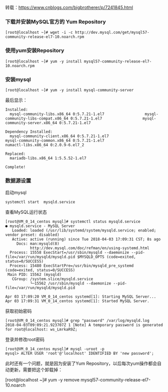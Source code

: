 转载：https://www.cnblogs.com/bigbrotherer/p/7241845.html

### 下载并安装MySQL官方的 Yum Repository

	[root@localhost ~]# wget -i -c http://dev.mysql.com/get/mysql57-community-release-el7-10.noarch.rpm

### 使用yum安装Repository

	[root@localhost ~]# yum -y install mysql57-community-release-el7-10.noarch.rpm

### 安装mysql

	[root@localhost ~]# yum -y install mysql-community-server

最后显示：

	Installed:
	  mysql-community-libs.x86_64 0:5.7.21-1.el7                  mysql-community-libs-compat.x86_64 0:5.7.21-1.el7                  mysql-community-server.x86_64 0:5.7.21-1.el7                 
	
	Dependency Installed:
	  mysql-community-client.x86_64 0:5.7.21-1.el7                      mysql-community-common.x86_64 0:5.7.21-1.el7                      numactl-libs.x86_64 0:2.0.9-6.el7_2                     
	
	Replaced:
	  mariadb-libs.x86_64 1:5.5.52-1.el7                                                                                                                                                           
	
	Complete!

### 数据源设置
启动mysql

	systemctl start  mysqld.service

查看MySQL运行状态

	[root@VM_0_14_centos mysql]# systemctl status mysqld.service
	● mysqld.service - MySQL Server
	   Loaded: loaded (/usr/lib/systemd/system/mysqld.service; enabled; vendor preset: disabled)
	   Active: active (running) since Tue 2018-04-03 17:09:31 CST; 8s ago
	     Docs: man:mysqld(8)
	           http://dev.mysql.com/doc/refman/en/using-systemd.html
	  Process: 15558 ExecStart=/usr/sbin/mysqld --daemonize --pid-file=/var/run/mysqld/mysqld.pid $MYSQLD_OPTS (code=exited, status=0/SUCCESS)
	  Process: 15480 ExecStartPre=/usr/bin/mysqld_pre_systemd (code=exited, status=0/SUCCESS)
	 Main PID: 15562 (mysqld)
	   CGroup: /system.slice/mysqld.service
	           └─15562 /usr/sbin/mysqld --daemonize --pid-file=/var/run/mysqld/mysqld.pid

	Apr 03 17:09:20 VM_0_14_centos systemd[1]: Starting MySQL Server...
	Apr 03 17:09:31 VM_0_14_centos systemd[1]: Started MySQL Server.

获取初始密码

	[root@VM_0_14_centos mysql]# grep "password" /var/log/mysqld.log
	2018-04-03T09:09:21.923707Z 1 [Note] A temporary password is generated for root@localhost: ws_LmrkaR9Z;

登录并修改root密码

	[root@VM_0_14_centos mysql]# mysql -uroot -p
	mysql> ALTER USER 'root'@'localhost' IDENTIFIED BY 'new password';

此时还有一个问题，就是因为安装了Yum Repository，以后每次yum操作都会自动更新，需要把这个卸载掉：

[root@localhost ~]# yum -y remove mysql57-community-release-el7-10.noarch